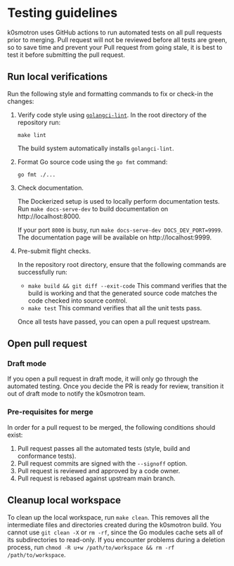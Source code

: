 # Testing guidelines

k0smotron uses GitHub actions to run automated tests on all pull requests prior to merging.
Pull request will not be reviewed before all tests are green,
so to save time and prevent your Pull request from going stale,
it is best to test it before submitting the pull request.

## Run local verifications

Run the following style and formatting commands to fix or check-in the changes:

1. Verify code style using [`golangci-lint`](https://golangci-lint.run/). In the root directory of the repository run:

   ```shell
   make lint
   ```

   The build system automatically installs `golangci-lint`.

2. Format Go source code using the `go fmt` command:


   ```shell
   go fmt ./...
   ```

3. Check documentation.

   The Dockerized setup is used to locally perform documentation tests.
   Run `make docs-serve-dev` to build documentation on http://localhost:8000.

   If your port `8000` is busy, run `make docs-serve-dev DOCS_DEV_PORT=9999`.
   The documentation page will be available on http://localhost:9999.

4. Pre-submit flight checks.

   In the repository root directory, ensure that the following commands are successfully run:

    * `make build && git diff --exit-code`
      This command verifies that the build is working
      and that the generated source code matches the code checked into source control.
    * `make test`
      This command verifies that all the unit tests pass.

   Once all tests have passed, you can open a pull request upstream.

## Open pull request

### Draft mode

If you open a pull request in draft mode, it will only go through the automated testing.
Once you decide the PR is ready for review, transition it out of draft mode to notify the k0smotron team.

### Pre-requisites for merge

In order for a pull request to be merged, the following conditions should exist:

1. Pull request passes all the automated tests (style, build and conformance tests).
2. Pull request commits are signed with the `--signoff` option.
3. Pull request is reviewed and approved by a code owner.
4. Pull request is rebased against upstream main branch.

## Cleanup local workspace

To clean up the local workspace, run `make clean`.
This removes all the intermediate files and directories created during the k0smotron build.
You cannot use `git clean -X` or `rm -rf`, since the Go modules
cache sets all of its subdirectories to read-only.
If you encounter problems during a deletion process,
run `chmod -R u+w /path/to/workspace && rm -rf /path/to/workspace`.